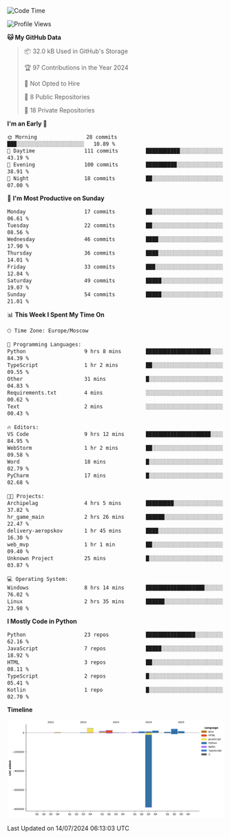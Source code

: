 <!--START_SECTION:waka-->
![Code Time](http://img.shields.io/badge/Code%20Time-403%20hrs%2050%20mins-blue)

![Profile Views](http://img.shields.io/badge/Profile%20Views-0-blue)

**🐱 My GitHub Data** 

> 📦 32.0 kB Used in GitHub's Storage 
 > 
> 🏆 97 Contributions in the Year 2024
 > 
> 🚫 Not Opted to Hire
 > 
> 📜 8 Public Repositories 
 > 
> 🔑 18 Private Repositories 
 > 
**I'm an Early 🐤** 

```text
🌞 Morning                28 commits          ███░░░░░░░░░░░░░░░░░░░░░░   10.89 % 
🌆 Daytime                111 commits         ███████████░░░░░░░░░░░░░░   43.19 % 
🌃 Evening                100 commits         ██████████░░░░░░░░░░░░░░░   38.91 % 
🌙 Night                  18 commits          ██░░░░░░░░░░░░░░░░░░░░░░░   07.00 % 
```
📅 **I'm Most Productive on Sunday** 

```text
Monday                   17 commits          ██░░░░░░░░░░░░░░░░░░░░░░░   06.61 % 
Tuesday                  22 commits          ██░░░░░░░░░░░░░░░░░░░░░░░   08.56 % 
Wednesday                46 commits          ████░░░░░░░░░░░░░░░░░░░░░   17.90 % 
Thursday                 36 commits          ████░░░░░░░░░░░░░░░░░░░░░   14.01 % 
Friday                   33 commits          ███░░░░░░░░░░░░░░░░░░░░░░   12.84 % 
Saturday                 49 commits          █████░░░░░░░░░░░░░░░░░░░░   19.07 % 
Sunday                   54 commits          █████░░░░░░░░░░░░░░░░░░░░   21.01 % 
```


📊 **This Week I Spent My Time On** 

```text
🕑︎ Time Zone: Europe/Moscow

💬 Programming Languages: 
Python                   9 hrs 8 mins        █████████████████████░░░░   84.39 % 
TypeScript               1 hr 2 mins         ██░░░░░░░░░░░░░░░░░░░░░░░   09.55 % 
Other                    31 mins             █░░░░░░░░░░░░░░░░░░░░░░░░   04.83 % 
Requirements.txt         4 mins              ░░░░░░░░░░░░░░░░░░░░░░░░░   00.62 % 
Text                     2 mins              ░░░░░░░░░░░░░░░░░░░░░░░░░   00.43 % 

🔥 Editors: 
VS Code                  9 hrs 12 mins       █████████████████████░░░░   84.95 % 
WebStorm                 1 hr 2 mins         ██░░░░░░░░░░░░░░░░░░░░░░░   09.58 % 
Word                     18 mins             █░░░░░░░░░░░░░░░░░░░░░░░░   02.79 % 
PyCharm                  17 mins             █░░░░░░░░░░░░░░░░░░░░░░░░   02.68 % 

🐱‍💻 Projects: 
Archipelag               4 hrs 5 mins        █████████░░░░░░░░░░░░░░░░   37.82 % 
hr_game_main             2 hrs 26 mins       ██████░░░░░░░░░░░░░░░░░░░   22.47 % 
delivery-aeropskov       1 hr 45 mins        ████░░░░░░░░░░░░░░░░░░░░░   16.30 % 
web_mvp                  1 hr 1 min          ██░░░░░░░░░░░░░░░░░░░░░░░   09.40 % 
Unknown Project          25 mins             █░░░░░░░░░░░░░░░░░░░░░░░░   03.87 % 

💻 Operating System: 
Windows                  8 hrs 14 mins       ███████████████████░░░░░░   76.02 % 
Linux                    2 hrs 35 mins       ██████░░░░░░░░░░░░░░░░░░░   23.98 % 
```

**I Mostly Code in Python** 

```text
Python                   23 repos            ████████████████░░░░░░░░░   62.16 % 
JavaScript               7 repos             █████░░░░░░░░░░░░░░░░░░░░   18.92 % 
HTML                     3 repos             ██░░░░░░░░░░░░░░░░░░░░░░░   08.11 % 
TypeScript               2 repos             █░░░░░░░░░░░░░░░░░░░░░░░░   05.41 % 
Kotlin                   1 repo              █░░░░░░░░░░░░░░░░░░░░░░░░   02.70 % 
```



**Timeline**

![Lines of Code chart](https://raw.githubusercontent.com/adlemx/adlemx/main/assets/bar_graph.png)


 Last Updated on 14/07/2024 06:13:03 UTC
<!--END_SECTION:waka-->
